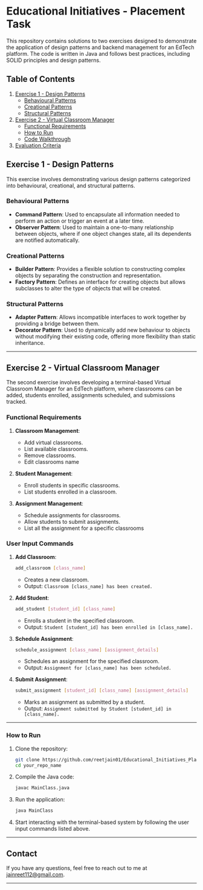 # Educational Initiatives - Placement Task

This repository contains solutions to two exercises designed to demonstrate the application of design patterns and backend management for an EdTech platform. The code is written in Java and follows best practices, including SOLID principles and design patterns.

## Table of Contents

1. [Exercise 1 - Design Patterns](#exercise-1---design-patterns)
   - [Behavioural Patterns](#behavioural-patterns)
   - [Creational Patterns](#creational-patterns)
   - [Structural Patterns](#structural-patterns)
2. [Exercise 2 - Virtual Classroom Manager](#exercise-2---virtual-classroom-manager)
   - [Functional Requirements](#functional-requirements)
   - [How to Run](#how-to-run)
   - [Code Walkthrough](#code-walkthrough)
3. [Evaluation Criteria](#evaluation-criteria)

## Exercise 1 - Design Patterns

This exercise involves demonstrating various design patterns categorized into behavioural, creational, and structural patterns.

### Behavioural Patterns

- **Command Pattern**: Used to encapsulate all information needed to perform an action or trigger an event at a later time.
- **Observer Pattern**: Used to maintain a one-to-many relationship between objects, where if one object changes state, all its dependents are notified automatically.

### Creational Patterns

- **Builder Pattern**: Provides a flexible solution to constructing complex objects by separating the construction and representation.
- **Factory Pattern**: Defines an interface for creating objects but allows subclasses to alter the type of objects that will be created.

### Structural Patterns

- **Adapter Pattern**: Allows incompatible interfaces to work together by providing a bridge between them.
- **Decorator Pattern**: Used to dynamically add new behaviour to objects without modifying their existing code, offering more flexibility than static inheritance.

---

## Exercise 2 - Virtual Classroom Manager

The second exercise involves developing a terminal-based Virtual Classroom Manager for an EdTech platform, where classrooms can be added, students enrolled, assignments scheduled, and submissions tracked.

### Functional Requirements

1. **Classroom Management**:

   - Add virtual classrooms.
   - List available classrooms.
   - Remove classrooms.
   - Edit classrooms name

2. **Student Management**:

   - Enroll students in specific classrooms.
   - List students enrolled in a classroom.

3. **Assignment Management**:
   - Schedule assignments for classrooms.
   - Allow students to submit assignments.
   - List all the assignment for a specific classrooms

### User Input Commands

1. **Add Classroom**:

   ```bash
   add_classroom [class_name]
   ```

   - Creates a new classroom.
   - Output: `Classroom [class_name] has been created.`

2. **Add Student**:

   ```bash
   add_student [student_id] [class_name]
   ```

   - Enrolls a student in the specified classroom.
   - Output: `Student [student_id] has been enrolled in [class_name].`

3. **Schedule Assignment**:

   ```bash
   schedule_assignment [class_name] [assignment_details]
   ```

   - Schedules an assignment for the specified classroom.
   - Output: `Assignment for [class_name] has been scheduled.`

4. **Submit Assignment**:
   ```bash
   submit_assignment [student_id] [class_name] [assignment_details]
   ```
   - Marks an assignment as submitted by a student.
   - Output: `Assignment submitted by Student [student_id] in [class_name].`

---

### How to Run

1. Clone the repository:

   ```bash
   git clone https://github.com/reetjain01/Educational_Initiatives_PlacementTask.git
   cd your_repo_name
   ```

2. Compile the Java code:

   ```bash
   javac MainClass.java
   ```

3. Run the application:

   ```bash
   java MainClass
   ```

4. Start interacting with the terminal-based system by following the user input commands listed above.

---

## Contact

If you have any questions, feel free to reach out to me at [jainreet112@gmail.com](mailto:jainreet112@gmail.com).

---
